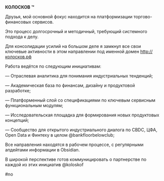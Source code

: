 
**КОЛОСКОВ** **™**

Друзья, мой основной фокус находится на платформизации торгово-финансовых сервисов.

Это процесс долгосрочный и методичный, требующий системного подхода к делу.

Для консолидации усилий на большом деле я замкнул все свои ключевые активности в этом направлении под именной домен http://колосков.рф

Работа ведётся по следующим инициативам:

— Отраслевая аналитика для понимания индустриальных тенденций;

— Академическая база по финансам, дизайну и продуктовой разработке;

— Платформенный слой со спецификациями по ключевым сервисным функциональным модулям;

— Исследовательская площадка для формирования новых продуктовых концепций;

— Сообщество для открытого индустриального диалога по CBDC, ЦФА, Open Data и Финтеху в целом @bankfloorbelowclub;

Все направления находятся в рабочем процессе, с регулярными апдейтами информации в Obsidian.

В широкой перспективе готов коммуницировать о партнерстве по каждой из этих инициатив @koloskof

#no